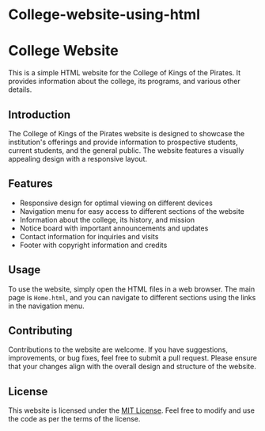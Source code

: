 # College-website-using-html
# College Website

This is a simple HTML website for the College of Kings of the Pirates. It provides information about the college, its programs, and various other details.


## Introduction
The College of Kings of the Pirates website is designed to showcase the institution's offerings and provide information to prospective students, current students, and the general public. The website features a visually appealing design with a responsive layout.

## Features
- Responsive design for optimal viewing on different devices
- Navigation menu for easy access to different sections of the website
- Information about the college, its history, and mission
- Notice board with important announcements and updates
- Contact information for inquiries and visits
- Footer with copyright information and credits

## Usage
To use the website, simply open the HTML files in a web browser. The main page is `Home.html`, and you can navigate to different sections using the links in the navigation menu.

## Contributing
Contributions to the website are welcome. If you have suggestions, improvements, or bug fixes, feel free to submit a pull request. Please ensure that your changes align with the overall design and structure of the website.

## License
This website is licensed under the [MIT License](LICENSE). Feel free to modify and use the code as per the terms of the license.

